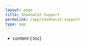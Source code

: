 ```yaml
---
layout: page
title: ShadowCat Support
permalink: /app/shadowcat-support
type: app
---
```


* content
{:toc}